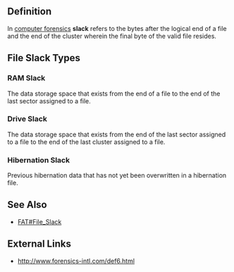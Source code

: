 ## Definition

In [computer forensics](computer_forensics "wikilink") **slack** refers
to the bytes after the logical end of a file and the end of the cluster
wherein the final byte of the valid file resides.

## File Slack Types

### RAM Slack

The data storage space that exists from the end of a file to the end of
the last sector assigned to a file.

### Drive Slack

The data storage space that exists from the end of the last sector
assigned to a file to the end of the last cluster assigned to a file.

### Hibernation Slack

Previous hibernation data that has not yet been overwritten in a
hibernation file.

## See Also

- [FAT#File_Slack](FAT#File_Slack "wikilink")

## External Links

- <http://www.forensics-intl.com/def6.html>